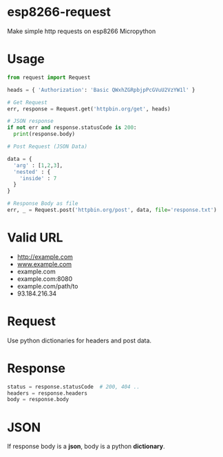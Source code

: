 # esp8266-request
Make simple http requests on esp8266 Micropython

# Usage
```python
from request import Request

heads = { 'Authorization': 'Basic QWxhZGRpbjpPcGVuU2VzYW1l' }

# Get Request
err, response = Request.get('httpbin.org/get', heads)

# JSON response
if not err and response.statusCode is 200:
  print(response.body)

# Post Request (JSON Data)

data = {
  'arg' : [1,2,3],
  'nested' : {
    'inside' : 7
  }
}

# Response Body as file
err, _ = Request.post('httpbin.org/post', data, file='response.txt')
```

# Valid URL
- http://example.com
- www.example.com
- example.com
- example.com:8080
- example.com/path/to
- 93.184.216.34

# Request
Use python dictionaries for headers and post data.

# Response
```python
status = response.statusCode  # 200, 404 ..
headers = response.headers
body = response.body
```

# JSON
If response body is a **json**, body is a python **dictionary**.
